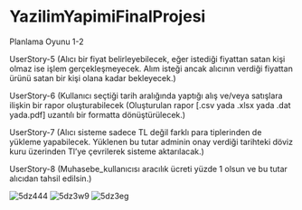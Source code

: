 
# YazilimYapimiFinalProjesi

Planlama Oyunu 1-2

UserStory-5 (Alıcı bir fiyat belirleyebilecek, eğer istediği fiyattan satan kişi olmaz ise işlem gerçekleşmeyecek. Alım isteği ancak alıcının verdiği fiyattan ürünü satan bir kişi olana kadar bekleyecek.)

UserStory-6 (Kullanıcı seçtiği tarih aralığında yaptığı alış ve/veya satışlara ilişkin bir rapor oluşturabilecek (Oluşturulan rapor [.csv yada .xlsx yada .dat yada.pdf] uzantılı bir formatta dönüştürülecek.)

UserStory-7 (Alıcı sisteme sadece TL değil farklı para tiplerinden de yükleme yapabilecek. Yüklenen bu tutar adminin onay verdiği tarihteki döviz kuru üzerinden Tl’ye çevrilerek sisteme aktarılacak.) 

UserStory-8 (Muhasebe_kullanıcısı aracılık ücreti yüzde 1 olsun ve bu tutar alıcıdan tahsil edilsin.)

![5dz444](https://user-images.githubusercontent.com/58444614/122695716-ecaae380-d249-11eb-92f2-789e2e87dfb4.gif)
![5dz3w9](https://user-images.githubusercontent.com/58444614/122695731-f5031e80-d249-11eb-846e-cdaa3b7907cc.gif)
![5dz3eg](https://user-images.githubusercontent.com/58444614/122695741-faf8ff80-d249-11eb-92ee-dff6301d1c34.gif)
